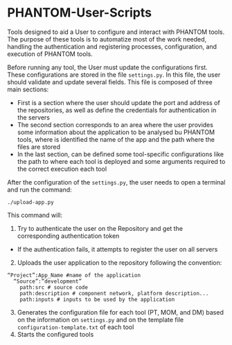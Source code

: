 # PHANTOM-User-Scripts

Tools designed to aid a User to configure and interact with PHANTOM tools. The purpose of these tools is to automatize most of the work needed, handling the authentication and registering processes, configuration, and execution of PHANTOM tools.

Before running any tool, the User must update the configurations first. These configurations are stored in the file `settings.py`.
In this file, the user should validate and update several fields. This file is composed of three main sections:
- First is a section where the user should update the port and address of the repositories, as well as define the credentials for authentication in the servers
- The second section corresponds to an area where the user provides some information about the application to be analysed bu PHANTOM tools, where is identified the name of the app and the path where the files are stored
- In the last  section, can be defined some tool-specific configurations like the path to where each tool is deployed and some arguments required to the correct execution each tool 

After the configuration of the `settings.py`, the user needs to open a terminal and run the command:

`./upload-app.py`

This command will:
1. Try to authenticate the user on the Repository and get the corresponding authentication token
- If the authentication fails, it attempts to register the user on all servers
2. Uploads the user application to the repository following the convention:
```
“Project”:App_Name #name of the application
  “Source”:”development”
    path:src # source code
    path:description # component network, platform description...
    path:inputs # inputs to be used by the application
```
3. Generates the configuration file for each tool (PT, MOM, and DM) based on the information on `settings.py` and on the template file `configuration-template.txt` of each tool
4. Starts the configured tools
